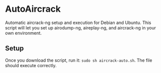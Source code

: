 # AutoAircrack
Automatic aircrack-ng setup and execution for Debian and Ubuntu.
This script will let you set up airodump-ng, aireplay-ng, and aircrack-ng in your own environment.

## Setup
Once you download the script, run it:
`sudo sh aircrack-auto.sh`.
The file should execute correctly.
